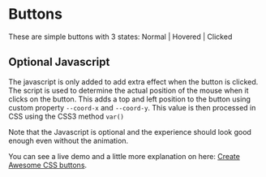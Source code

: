 # Buttons

These are simple buttons with 3 states: Normal | Hovered | Clicked


## Optional Javascript

The javascript is only added to add extra effect when the button is clicked. The script is used to determine the actual position of the mouse when it clicks on the button. This adds a top and left position to the button using custom property `--coord-x` and `--coord-y`. This value is then processed in CSS using the CSS3 method `var()`

Note that the Javascript is optional and the experience should look good enough even without the animation.

You can see a live demo and a little more explanation on here: [Create Awesome CSS buttons](https://idiallo.com/blog/create-awesome-css-buttons).